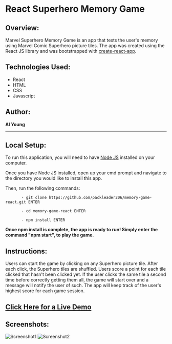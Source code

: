 # React Superhero Memory Game

## Overview:

Marvel Superhero Memory Game is an app that tests the user's memory using Marvel Comic Superhero picture tiles.  The app was created using the React JS library and was bootstrapped with [create-react-app](https://github.com/facebook/create-react-app).

## Technologies Used:

- React
- HTML
- CSS
- Javascript

## Author:

<strong>Al Young</strong>
<hr>

## Local Setup:

To run this application, you will need to have <a href="https://nodejs.org/en/download/">Node JS</a> installed on your computer.

Once you have Node JS installed, open up your cmd prompt and navigate to the directory you would like to install this app. 

Then, run the following commands: 

           - git clone https://github.com/packleader206/memory-game-react.git ENTER
           
           - cd memory-game-react ENTER
           
           - npm install ENTER
           
 <strong>Once npm install is complete, the app is ready to run! Simply enter the command "npm start", to play the game.</strong>

## Instructions:

Users can start the game by clicking on any Superhero picture tile.  After each click, the Superhero tiles are shuffled.  Users score a point for each tile clicked that hasn't been clicked yet.  If the user clicks the same tile a second time before correctly getting them all, the game will start over and a message will notify the user of such.  The app will keep track of the user's highest score for each game session.

## [Click Here for a Live Demo](https://mighty-taiga-20181.herokuapp.com/)


## Screenshots:
            
 <img src="https://packleader206.github.io/memory-game-react/public/screenshot1.png" alt="Screenshot1">
 <img src="https://packleader206.github.io/memory-game-react/public/screenshot2.png" alt="Screenshot2">
 





